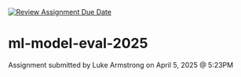 [![Review Assignment Due Date](https://classroom.github.com/assets/deadline-readme-button-22041afd0340ce965d47ae6ef1cefeee28c7c493a6346c4f15d667ab976d596c.svg)](https://classroom.github.com/a/LNtb28lL)
# ml-model-eval-2025

Assignment submitted by Luke Armstrong on April 5, 2025 @ 5:23PM
